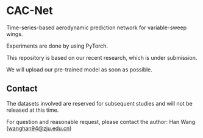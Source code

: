 # CAC-Net
Time-series-based aerodynamic prediction network for variable-sweep wings.

Experiments are done by using PyTorch. 

This repository is based on our recent research, which is under submission. 

We will upload our pre-trained model as soon as possible.

## Contact
The datasets involved are reserved for subsequent studies and will not be released at this time.

For question and reasonable request, please contact the author: Han Wang (wanghan94@zju.edu.cn)
